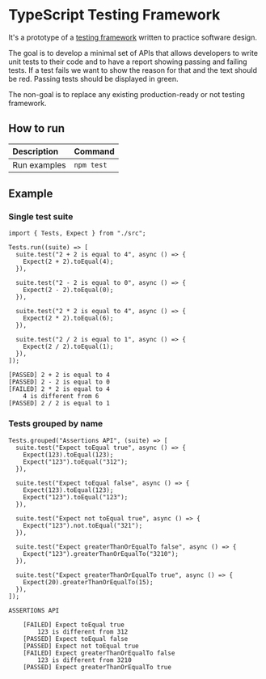 # TypeScript Testing Framework

It's a prototype of a [testing framework](https://en.wikipedia.org/wiki/Software_testing) written to practice software design.

The goal is to develop a minimal set of APIs that allows developers to write unit tests to their code and to have a report showing passing and failing tests. If a test fails we want to show the reason for that and the text should be red. Passing tests should be displayed in green.

The non-goal is to replace any existing production-ready or not testing framework.

## How to run

| Description | Command |
| :--- | :--- |
| Run examples | `npm test` |

## Example

### Single test suite

```
import { Tests, Expect } from "./src";

Tests.run((suite) => [
  suite.test("2 + 2 is equal to 4", async () => {
    Expect(2 + 2).toEqual(4);
  }),

  suite.test("2 - 2 is equal to 0", async () => {
    Expect(2 - 2).toEqual(0);
  }),

  suite.test("2 * 2 is equal to 4", async () => {
    Expect(2 * 2).toEqual(6);
  }),

  suite.test("2 / 2 is equal to 1", async () => {
    Expect(2 / 2).toEqual(1);
  }),
]);

```

```
[PASSED] 2 + 2 is equal to 4
[PASSED] 2 - 2 is equal to 0
[FAILED] 2 * 2 is equal to 4
	4 is different from 6
[PASSED] 2 / 2 is equal to 1
```

### Tests grouped by name

```
Tests.grouped("Assertions API", (suite) => [
  suite.test("Expect toEqual true", async () => {
    Expect(123).toEqual(123);
    Expect("123").toEqual("312");
  }),

  suite.test("Expect toEqual false", async () => {
    Expect(123).toEqual(123);
    Expect("123").toEqual("123");
  }),

  suite.test("Expect not toEqual true", async () => {
    Expect("123").not.toEqual("321");
  }),

  suite.test("Expect greaterThanOrEqualTo false", async () => {
    Expect("123").greaterThanOrEqualTo("3210");
  }),

  suite.test("Expect greaterThanOrEqualTo true", async () => {
    Expect(20).greaterThanOrEqualTo(15);
  }),
]);
```

```
ASSERTIONS API

	[FAILED] Expect toEqual true
		123 is different from 312
	[PASSED] Expect toEqual false
	[PASSED] Expect not toEqual true
	[FAILED] Expect greaterThanOrEqualTo false
		123 is different from 3210
	[PASSED] Expect greaterThanOrEqualTo true
```


